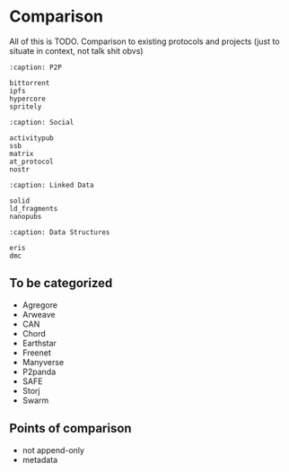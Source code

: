 # Comparison

All of this is TODO. Comparison to existing protocols and projects (just to situate in context, not talk shit obvs)

```{toctree}
:caption: P2P

bittorrent
ipfs
hypercore
spritely
```

```{toctree}
:caption: Social

activitypub
ssb
matrix
at_protocol
nostr
```

```{toctree}
:caption: Linked Data

solid
ld_fragments
nanopubs
```

```{toctree}
:caption: Data Structures

eris
dmc
```

## To be categorized

- Agregore
- Arweave
- CAN
- Chord
- Earthstar
- Freenet
- Manyverse
- P2panda
- SAFE
- Storj
- Swarm


## Points of comparison

- not append-only
- metadata